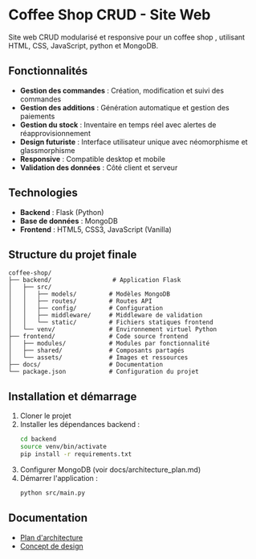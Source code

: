 # Coffee Shop CRUD - Site Web

Site web CRUD modularisé et responsive pour un coffee shop , utilisant HTML, CSS, JavaScript, python et MongoDB.

## Fonctionnalités

- **Gestion des commandes** : Création, modification et suivi des commandes
- **Gestion des additions** : Génération automatique et gestion des paiements
- **Gestion du stock** : Inventaire en temps réel avec alertes de réapprovisionnement
- **Design futuriste** : Interface utilisateur unique avec néomorphisme et glassmorphisme
- **Responsive** : Compatible desktop et mobile
- **Validation des données** : Côté client et serveur

## Technologies

- **Backend** : Flask (Python)
- **Base de données** : MongoDB
- **Frontend** : HTML5, CSS3, JavaScript (Vanilla)


## Structure du projet finale

```
coffee-shop/
├── backend/                 # Application Flask
│   ├── src/
│   │   ├── models/         # Modèles MongoDB
│   │   ├── routes/         # Routes API
│   │   ├── config/         # Configuration
│   │   ├── middleware/     # Middleware de validation
│   │   └── static/         # Fichiers statiques frontend
│   └── venv/               # Environnement virtuel Python
├── frontend/               # Code source frontend
│   ├── modules/            # Modules par fonctionnalité
│   ├── shared/             # Composants partagés
│   └── assets/             # Images et ressources
├── docs/                   # Documentation
└── package.json            # Configuration du projet
```

## Installation et démarrage

1. Cloner le projet
2. Installer les dépendances backend :
   ```bash
   cd backend
   source venv/bin/activate
   pip install -r requirements.txt
   ```
3. Configurer MongoDB (voir docs/architecture_plan.md)
4. Démarrer l'application :
   ```bash
   python src/main.py
   ```

## Documentation

- [Plan d'architecture](docs/architecture_plan.md)
- [Concept de design](docs/design_concept.md)


